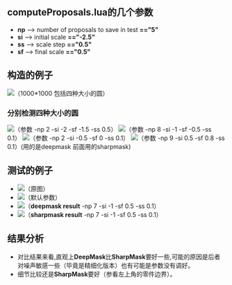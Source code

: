 ##  computeProposals.lua的几个参数  ##
- **np** --> number of proposals to save in test **=="5"**
- **si** --> initial scale **=="-2.5"**
- **ss** --> scale step  **=="0.5"**
- **sf** --> final scale  **=="0.5"**

## 构造的例子 ##

![](http://i.imgur.com/I0tGcIA.png)（1000*1000 包括四种大小的圆）
### 分别检测四种大小的圆 ###
![](http://i.imgur.com/3xPMD8x.png)（参数 -np 2 -si -2 -sf -1.5 -ss 0.5）
![](http://i.imgur.com/znLJx2O.png)（参数 -np 8 -si -1 -sf -0.5 -ss 0.1）
![](http://i.imgur.com/2A9KSn9.png)（参数 -np 2 -si -0.5 -sf 0 -ss 0.1）
![](http://i.imgur.com/xcXm05z.png)（参数 -np 9 -si 0.5 -sf 0.8 -ss 0.1）(用的是deepmask 前面用的sharpmask)

## 测试的例子 ##
- ![](http://i.imgur.com/TXzx9kJ.png)（原图）
- ![](http://i.imgur.com/gMuM83Q.png)（默认参数）
- ![](http://i.imgur.com/86sSOIu.png)（**deepmask result** -np 7 -si -1 -sf 0.5 -ss 0.1）
- ![](http://i.imgur.com/ae0F2K6.png)（**sharpmask result** -np 7 -si -1 -sf 0.5 -ss 0.1）
## 结果分析 ##
- 对比结果来看,直观上**DeepMask**比**SharpMask**要好一些,可能的原因是后者对噪声敏感一些（毕竟是精细化版本）也有可能是参数没有调好。
- 细节比较还是**SharpMask**要好（参看左上角的零件边界）。
